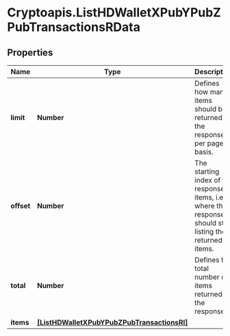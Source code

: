 # Cryptoapis.ListHDWalletXPubYPubZPubTransactionsRData

## Properties

Name | Type | Description | Notes
------------ | ------------- | ------------- | -------------
**limit** | **Number** | Defines how many items should be returned in the response per page basis. | 
**offset** | **Number** | The starting index of the response items, i.e. where the response should start listing the returned items. | 
**total** | **Number** | Defines the total number of items returned in the response. | 
**items** | [**[ListHDWalletXPubYPubZPubTransactionsRI]**](ListHDWalletXPubYPubZPubTransactionsRI.md) |  | 


